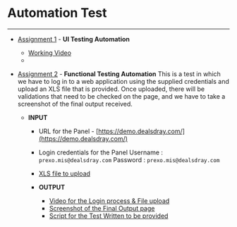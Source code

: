 # Automation Test
-----------------

+ [Assignment 1](assignment_1/) - **UI Testing Automation**
  + [Working Video](assignment_1/Assignment_1.mkv)
  + 

+ [Assignment 2](assignment_2/) - **Functional Testing Automation**
This is a test in which we have to log in to a web application using the supplied credentials and upload an XLS file that is provided. Once uploaded, there will be validations that need to be checked on the page, and we have to take a screenshot of the final output received. 

  + **INPUT**
    + URL for the Panel - [https://demo.dealsdray.com/](https://demo.dealsdray.com/)
    + Login credentials for the Panel
      Username : `prexo.mis@dealsdray.com`
      Password : `prexo.mis@dealsdray.com`
    + [XLS file to upload](assignment_2/demo-data.xlsx)

    + **OUTPUT**
      + [Video for the Login process & File upload ](assignment_2/Assignment_2.mkv)
      + [Screenshot of the Final Output page](assignment_2/Screenshot-24-09-07-00-22-24.png)
      + [Script for the Test Written to be provided](assignment_2/Assignment.py)
